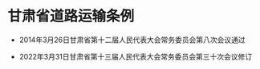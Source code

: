 # 甘肃省道路运输条例

- 2014年3月26日甘肃省第十二届人民代表大会常务委员会第八次会议通过

- 2022年3月31日甘肃省第十三届人民代表大会常务委员会第三十次会议修订

<!-- INFO END -->
